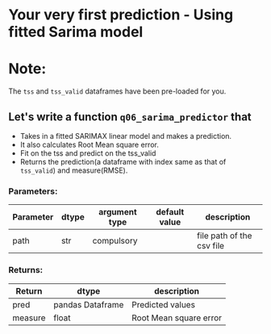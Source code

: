 # Your very first prediction - Using fitted Sarima model

# Note:
The `tss` and `tss_valid` dataframes have been pre-loaded for you.

## Let's write a function `q06_sarima_predictor` that
* Takes in a fitted SARIMAX linear model and makes a prediction.
* It also calculates Root Mean square error.
* Fit on the tss and predict on the tss_valid
* Returns the prediction(a dataframe with index same as that of `tss_valid`) and measure(RMSE).


### Parameters:

| Parameter | dtype | argument type | default value | description |
| --- | --- | --- | --- | --- |
| path | str | compulsory | | file path of the csv file |


 

### Returns:

| Return | dtype | description |
| --- | --- | --- |
| pred | pandas Dataframe | Predicted values |
| measure | float | Root Mean square error |
